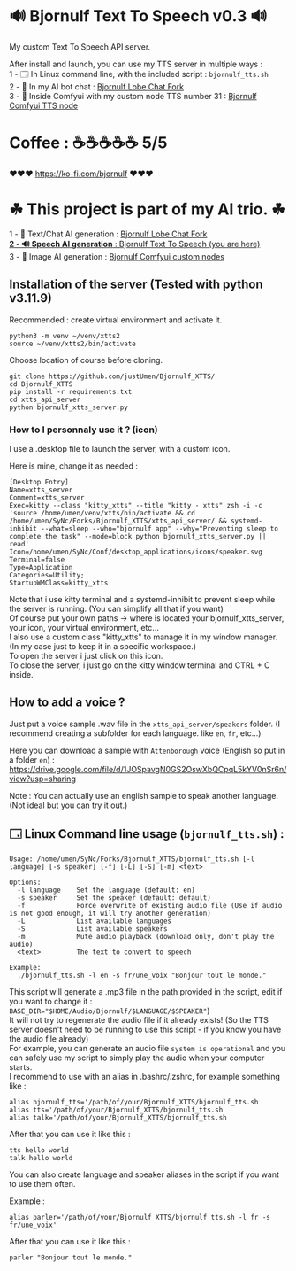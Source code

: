# 🔊 Bjornulf Text To Speech v0.3 🔊

My custom Text To Speech API server.  

After install and launch, you can use my TTS server in multiple ways :    
1 - 🗔 In Linux command line, with the included script : `bjornulf_tts.sh`  
2 - 💬 In my AI bot chat : [Bjornulf Lobe Chat Fork](https://github.com/justUmen/Bjornulf_lobe-chat)  
3 - 🎨 Inside Comfyui with my custom node TTS number 31 : [Bjornulf Comfyui TTS node](https://github.com/justUmen/ComfyUI-BjornulfNodes?tab=readme-ov-file#31----tts---text-to-speech-100-local-any-voice-you-want-any-language)  

# Coffee : ☕☕☕☕☕ 5/5

❤️❤️❤️ <https://ko-fi.com/bjornulf> ❤️❤️❤️

# ☘ This project is part of my AI trio. ☘

1 - 📝 Text/Chat AI generation : [Bjornulf Lobe Chat Fork](https://github.com/justUmen/Bjornulf_lobe-chat)  
<u>**2 - 🔊 Speech AI generation** : [Bjornulf Text To Speech](https://github.com/justUmen/Bjornulf_XTTS) (you are here)</u>   
3 - 🎨 Image AI generation : [Bjornulf Comfyui custom nodes](https://github.com/justUmen/ComfyUI-BjornulfNodes)  

## Installation of the server (Tested with python v3.11.9)

Recommended : create virtual environment and activate it.

```
python3 -m venv ~/venv/xtts2
source ~/venv/xtts2/bin/activate
```

Choose location of course before cloning.  

```
git clone https://github.com/justUmen/Bjornulf_XTTS/
cd Bjornulf_XTTS
pip install -r requirements.txt
cd xtts_api_server
python bjornulf_xtts_server.py
```

### How to I personnaly use it ? (icon)

I use a .desktop file to launch the server, with a custom icon.

Here is mine, change it as needed :

```
[Desktop Entry]
Name=xtts_server
Comment=xtts_server
Exec=kitty --class "kitty_xtts" --title "kitty - xtts" zsh -i -c 'source /home/umen/venv/xtts/bin/activate && cd /home/umen/SyNc/Forks/Bjornulf_XTTS/xtts_api_server/ && systemd-inhibit --what=sleep --who="bjornulf app" --why="Preventing sleep to complete the task" --mode=block python bjornulf_xtts_server.py || read'
Icon=/home/umen/SyNc/Conf/desktop_applications/icons/speaker.svg
Terminal=false
Type=Application
Categories=Utility;
StartupWMClass=kitty_xtts
```

Note that i use kitty terminal and a systemd-inhibit to prevent sleep while the server is running. (You can simplify all that if you want)  
Of course put your own paths -> where is located your bjornulf_xtts_server, your icon, your virtual environment, etc...  
I also use a custom class "kitty_xtts" to manage it in my window manager. (In my case just to keep it in a specific workspace.)  
To open the server i just click on this icon.  
To close the server, i just go on the kitty window terminal and CTRL + C inside.  

## How to add a voice ?

Just put a voice sample .wav file in the `xtts_api_server/speakers` folder. (I recommend creating a subfolder for each language. like `en`, `fr`, etc...)  

Here you can download a sample with `Attenborough` voice (English so put in a folder `en`) : <https://drive.google.com/file/d/1JOSpavgN0GS2OswXbQCpqL5kYV0nSr6n/view?usp=sharing>  

Note : You can actually use an english sample to speak another language. (Not ideal but you can try it out.)  

## 🗔 Linux Command line usage (`bjornulf_tts.sh`) :

```
Usage: /home/umen/SyNc/Forks/Bjornulf_XTTS/bjornulf_tts.sh [-l language] [-s speaker] [-f] [-L] [-S] [-m] <text>

Options:
  -l language    Set the language (default: en)
  -s speaker     Set the speaker (default: default)
  -f             Force overwrite of existing audio file (Use if audio is not good enough, it will try another generation)
  -L             List available languages
  -S             List available speakers
  -m             Mute audio playback (download only, don't play the audio)
  <text>         The text to convert to speech

Example:
  ./bjornulf_tts.sh -l en -s fr/une_voix "Bonjour tout le monde."
```

This script will generate a .mp3 file in the path provided in the script, edit if you want to change it : `BASE_DIR="$HOME/Audio/Bjornulf/$LANGUAGE/$SPEAKER"`)  
It will not try to regenerate the audio file if it already exists! (So the TTS server doesn't need to be running to use this script - if you know you have the audio file already)  
For example, you can generate an audio file `system is operational` and you can safely use my script to simply play the audio when your computer starts.  
I recommend to use with an alias in .bashrc/.zshrc, for example something like :

```
alias bjornulf_tts='/path/of/your/Bjornulf_XTTS/bjornulf_tts.sh
alias tts='/path/of/your/Bjornulf_XTTS/bjornulf_tts.sh
alias talk='/path/of/your/Bjornulf_XTTS/bjornulf_tts.sh
```

After that you can use it like this :

```
tts hello world
talk hello world
```

You can also create language and speaker aliases in the script if you want to use them often.  

Example :
```
alias parler='/path/of/your/Bjornulf_XTTS/bjornulf_tts.sh -l fr -s fr/une_voix'
```

After that you can use it like this :

```
parler "Bonjour tout le monde."
```